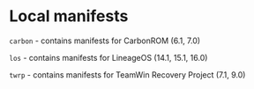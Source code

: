# Local manifests

`carbon` - contains manifests for CarbonROM (6.1, 7.0)

`los` - contains manifests for LineageOS (14.1, 15.1, 16.0)

`twrp` - contains manifests for TeamWin Recovery Project (7.1, 9.0)
